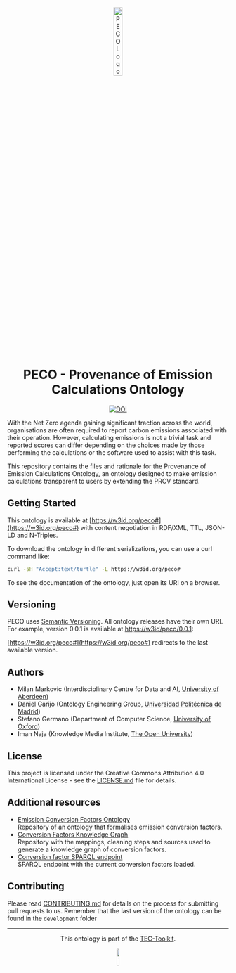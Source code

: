 <div style="text-align: center">

  <img src="https://tec-toolkit.github.io/assets/Logo%20PECO.svg" alt="PECO Logo" width=20% />

# PECO - Provenance of Emission Calculations Ontology

[![DOI](https://zenodo.org/badge/604238570.svg)](https://zenodo.org/badge/latestdoi/604238570)

</div>

With the Net Zero agenda gaining significant traction across the world, organisations are often required to report carbon emissions associated with their operation. However, calculating emissions is not a trivial task and reported scores can differ depending on the choices made by those performing the calculations or the software used to assist with this task.

This repository contains the files and rationale for the Provenance of Emission Calculations Ontology, an ontology designed to make emission calculations transparent to users by extending the PROV standard.

## Getting Started

This ontology is available at [https://w3id.org/peco#](https://w3id.org/peco#) with content negotiation in RDF/XML, TTL, JSON-LD and N-Triples.

To download the ontology in different serializations, you can use a curl command like:

```sh
curl -sH "Accept:text/turtle" -L https://w3id.org/peco#
```

To see the documentation of the ontology, just open its URI on a browser.

## Versioning

PECO uses [Semantic Versioning](http://semver.org).
All ontology releases have their own URI.
For example, version 0.0.1 is available at [https://w3id/peco/0.0.1](https://w3id.org/peco/0.0.1):

[https://w3id.org/peco#](https://w3id.org/peco#) redirects to the last available version.

## Authors

* Milan Markovic (Interdisciplinary Centre for Data and AI, [University of Aberdeen](https://www.abdn.ac.uk))
* Daniel Garijo (Ontology Engineering Group, [Universidad Politécnica de Madrid](https://www.upm.es))
* Stefano Germano (Department of Computer Science, [University of Oxford](https://www.cs.ox.ac.uk))
* Iman Naja (Knowledge Media Institute, [The Open University](https://www.open.ac.uk))

## License

This project is licensed under the Creative Commons Attribution 4.0 International License - see the [LICENSE.md](LICENSE.md) file for details.

<!-- ## Acknowledgments -->

## Additional resources

* [Emission Conversion Factors Ontology](https://github.com/EATS-UoA/ECFO)  
  Repository of an ontology that formalises emission conversion factors.
* [Conversion Factors Knowledge Graph](https://github.com/EATS-UoA/cfkg)  
  Repository with the mappings, cleaning steps and sources used to generate a knowledge graph of conversion factors.
* [Conversion factor SPARQL endpoint](https://sparql.cf.linkeddata.es/)  
  SPARQL endpoint with the current conversion factors loaded.

## Contributing

Please read [CONTRIBUTING.md](CONTRIBUTING.md) for details on the process for submitting pull requests to us. Remember that the last version of the ontology can be found in the `development` folder

---

<div style="text-align: center">

  This ontology is part of the [TEC-Toolkit](https://github.com/TEC-Toolkit).

  <img src="https://tec-toolkit.github.io/assets/Logo%20TEC.svg" alt="TEC-Toolkit Logo" width=10%/>

</div>
